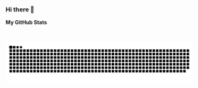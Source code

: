 ### Hi there 👋

<b>My GitHub Stats</b>

<a href="https://github.com/ccaglayan">
      <img src="https://komarev.com/ghpvc/?username=ccaglayan&style=flat-square&color=blue" alt=""/>
    </a>


![snake gif](https://github.com/ccaglayan/ccaglayan/blob/output/github-contribution-grid-snake-dark.svg)
